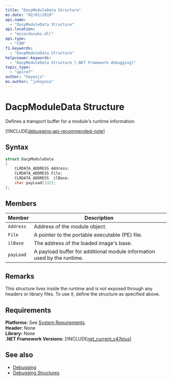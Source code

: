 ```yaml
---
title: "DacpModuleData Structure"
ms.date: "02/01/2019"
api.name:
  - "DacpModuleData Structure"
api.location:
  - "mscordacwks.dll"
api.type:
  - "COM"
f1.keywords:
  - "DacpModuleData Structure"
helpviewer.keywords:
  - "DacpModuleData Structure [.NET Framework debugging]"
topic_type:
  - "apiref"
author: "hoyosjs"
ms.author: "juhoyosa"
---
```

# DacpModuleData Structure

Defines a transport buffer for a module's runtime information.

[!INCLUDE[debugging-api-recommended-note](../../../../includes/debugging-api-recommended-note.md)]

## Syntax

```cpp
struct DacpModuleData
{
    CLRDATA_ADDRESS Address;
    CLRDATA_ADDRESS File; 
    CLRDATA_ADDRESS  ilBase;
    char payLoad[132];
};
```

## Members

| Member    | Description                                                             |
| --------- | ----------------------------------------------------------------------- |
| `Address` | Address of the module object.                                           |
| `File`    | A pointer to the portable executable (PE) file.                       |
| `ilBase`  | The address of the loaded image's base.                                 |
| `payLoad` | A payload buffer for additional module information used by the runtime. |

## Remarks

This structure lives inside the runtime and is not exposed through any headers or library files. To use it, define the structure as specified above.

## Requirements
**Platforms:** See [System Requirements](../../../../docs/framework/get-started/system-requirements.md).  
**Header:** None  
**Library:** None  
**.NET Framework Versions:** [!INCLUDE[net_current_v47plus](../../../../includes/net-current-v47plus.md)]  

## See also

- [Debugging](index.md)
- [Debugging Structures](debugging-structures.md)
